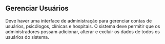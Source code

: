 ## Gerenciar Usuários ##

Deve haver uma interface de administração para gerenciar contas de usuários, psicólogos, clínicas e hospitais. O sistema deve permitir que os administradores possam adicionar, alterar e excluir os dados de todos os usuários do sistema.